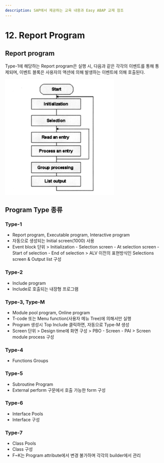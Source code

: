 ```yaml
---
description: SAP에서 제공하는 교육 내용과 Easy ABAP 교재 참조
---
```


# 12. Report Program

## Report program

Type-1에 해당하는 Report program은 실행 시, 다음과 같은 각각의 이벤트를 통해 통제되며, 이벤트 블록은 사용자의 액션에 의해 발생하는 이벤트에 의해 호출된다. 

![&#xCD9C;&#xCC98; EASY ABAP : Report program flow](../../../.gitbook/assets/image%20%2860%29.png)



## Program Type 종류 

### Type-1

* Report program, Executable program, Interactive program
* 자동으로 생성되는 Initial screen\(1000\) 사용
* Event block 단위 &gt; Initialization - Selection screen - At selection screen - Start of selection - End of selection &gt; ALV 이전의 표현방식인 Selections screen & Output list 구성

### Type-2

* Include program
* Include로 호출되는 내장형 프로그램

### Type-3, Type-M

* Module pool program, Online program
* T-code 또는 Menu function\(사용자 메뉴 Tree\)에 의해서만 실행
* Program 생성시 Top Include 클릭하면, 자동으로 Type-M 생성
* Screen 단위 &gt; Design time에 화면 구성 &gt; PBO - Screen - PAI &gt; Screen module process 구성

### Type-4

* Functions Groups

### Type-5

* Subroutine Program
* External perform 구문에서 호출 가능한 form 구성

### Type-6

* Interface Pools
* Interface 구성

### Type-7

* Class Pools
* Class 구성 
* F~K는 Program attribute에서 변경 불가하며 각각의 builder에서 관리



